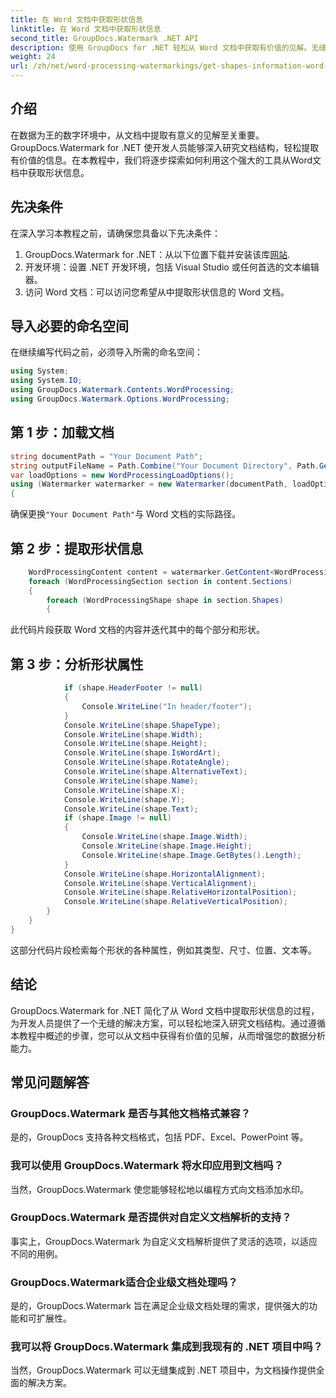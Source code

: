 ```yaml
---
title: 在 Word 文档中获取形状信息
linktitle: 在 Word 文档中获取形状信息
second_title: GroupDocs.Watermark .NET API
description: 使用 GroupDocs for .NET 轻松从 Word 文档中获取有价值的见解。无缝提取形状信息以增强数据分析。
weight: 24
url: /zh/net/word-processing-watermarkings/get-shapes-information-word-docs/
---
```

## 介绍
在数据为王的数字环境中，从文档中提取有意义的见解至关重要。 GroupDocs.Watermark for .NET 使开发人员能够深入研究文档结构，轻松提取有价值的信息。在本教程中，我们将逐步探索如何利用这个强大的工具从Word文档中获取形状信息。
## 先决条件
在深入学习本教程之前，请确保您具备以下先决条件：
1.  GroupDocs.Watermark for .NET：从以下位置下载并安装该库[网站](https://releases.groupdocs.com/Watermark/net/).
2. 开发环境：设置 .NET 开发环境，包括 Visual Studio 或任何首选的文本编辑器。
3. 访问 Word 文档：可以访问您希望从中提取形状信息的 Word 文档。

## 导入必要的命名空间
在继续编写代码之前，必须导入所需的命名空间：
```csharp
using System;
using System.IO;
using GroupDocs.Watermark.Contents.WordProcessing;
using GroupDocs.Watermark.Options.WordProcessing;
```
## 第 1 步：加载文档
```csharp
string documentPath = "Your Document Path";
string outputFileName = Path.Combine("Your Document Directory", Path.GetFileName(documentPath));
var loadOptions = new WordProcessingLoadOptions();
using (Watermarker watermarker = new Watermarker(documentPath, loadOptions))
{
```
确保更换`"Your Document Path"`与 Word 文档的实际路径。
## 第 2 步：提取形状信息
```csharp
	WordProcessingContent content = watermarker.GetContent<WordProcessingContent>();
	foreach (WordProcessingSection section in content.Sections)
	{
		foreach (WordProcessingShape shape in section.Shapes)
		{
```
此代码片段获取 Word 文档的内容并迭代其中的每个部分和形状。
## 第 3 步：分析形状属性
```csharp
			if (shape.HeaderFooter != null)
			{
				Console.WriteLine("In header/footer");
			}
			Console.WriteLine(shape.ShapeType);
			Console.WriteLine(shape.Width);
			Console.WriteLine(shape.Height);
			Console.WriteLine(shape.IsWordArt);
			Console.WriteLine(shape.RotateAngle);
			Console.WriteLine(shape.AlternativeText);
			Console.WriteLine(shape.Name);
			Console.WriteLine(shape.X);
			Console.WriteLine(shape.Y);
			Console.WriteLine(shape.Text);
			if (shape.Image != null)
			{
				Console.WriteLine(shape.Image.Width);
				Console.WriteLine(shape.Image.Height);
				Console.WriteLine(shape.Image.GetBytes().Length);
			}
			Console.WriteLine(shape.HorizontalAlignment);
			Console.WriteLine(shape.VerticalAlignment);
			Console.WriteLine(shape.RelativeHorizontalPosition);
			Console.WriteLine(shape.RelativeVerticalPosition);
		}
	}
}
```
这部分代码片段检索每个形状的各种属性，例如其类型、尺寸、位置、文本等。

## 结论
GroupDocs.Watermark for .NET 简化了从 Word 文档中提取形状信息的过程，为开发人员提供了一个无缝的解决方案，可以轻松地深入研究文档结构。通过遵循本教程中概述的步骤，您可以从文档中获得有价值的见解，从而增强您的数据分析能力。
## 常见问题解答
### GroupDocs.Watermark 是否与其他文档格式兼容？
是的，GroupDocs 支持各种文档格式，包括 PDF、Excel、PowerPoint 等。
### 我可以使用 GroupDocs.Watermark 将水印应用到文档吗？
当然，GroupDocs.Watermark 使您能够轻松地以编程方式向文档添加水印。
### GroupDocs.Watermark 是否提供对自定义文档解析的支持？
事实上，GroupDocs.Watermark 为自定义文档解析提供了灵活的选项，以适应不同的用例。
### GroupDocs.Watermark适合企业级文档处理吗？
是的，GroupDocs.Watermark 旨在满足企业级文档处理的需求，提供强大的功能和可扩展性。
### 我可以将 GroupDocs.Watermark 集成到我现有的 .NET 项目中吗？
当然，GroupDocs.Watermark 可以无缝集成到 .NET 项目中，为文档操作提供全面的解决方案。